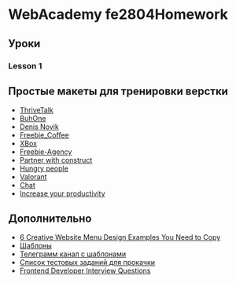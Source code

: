 # WebAcademy fe2804Homework

## Уроки
### Lesson 1

## Простые макеты для тренировки верстки
* [ThriveTalk](https://www.figma.com/file/ncfUi5NMZKAblmoavnUCNG/ThriveTalk-Landing-Page-(Copy))
* [BuhOne](https://www.figma.com/file/H25MCLDxyXi2HeqjYcsxsR/Templates-%236.-More-on-Figma.info-(Copy))
* [Denis Novik](https://www.figma.com/file/FFdUU4n0piY6LqljTbbpoz/Free--Landing--Page-Template-(Copy))
* [Freebie_Coffee](https://www.figma.com/file/bINAYHzCvncjUfK1sZUeoa/Freebie_Coffee-(Copy))
* [XBox](https://www.figma.com/file/xRLNPsBWtVJhquFMtAetil/xbox-(Copy)?node-id=0%3A1)
* [Freebie-Agency](https://www.figma.com/file/D3p8WTN6kHmwcRUpDZ0JV6/Freebie-Agency-(Copy)?node-id=0%3A1)
* [Partner with construct](https://www.figma.com/file/glY1xSNfKenXmrN1qnRRjX/konstruct-template-(Copy)?node-id=0%3A1)
* [Hungry people](https://www.figma.com/file/Tb46tO8aemjV8ZdQflWg6A/Hunger---Website-Template-(Copy))
* [Valorant](https://www.figma.com/file/LUpCCOtlAnhGb9L01l3ArI/Valorant---Agents-page-concept-design-(Community)-(Copy))
* [Chat](https://www.figma.com/file/WsZSIIIhs9T3bQR3bGA0Nn/Chat-Desktop-App-macOS-(Copy))
* [Increase your productivity](https://www.figma.com/file/2nC8dtRH5iVzZXxzNuJtZP/clean_and_simple_website_freebie_work_file-(Copy))

## Дополнительно
* [6 Creative Website Menu Design Examples You Need to Copy](https://www.lean-labs.com/blog/website-menu-design-examples)
* [Шаблоны](https://figma.info/)
* [Телеграмм канал с шаблонами](https://t.me/figma2html)
* [Список тестовых заданий для прокачки](https://github.com/Hexlet/ru-test-assignments)
* [Frontend Developer Interview Questions](https://h5bp.org/Front-end-Developer-Interview-Questions/)